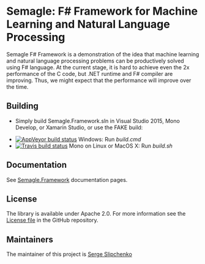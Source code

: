 # Semagle: F# Framework for Machine Learning and Natural Language Processing

Semagle F# Framework is a demonstration of the idea that machine learning and natural language processing 
problems can be productively solved using F# language. At the current stage, it is hard to achieve even the 
2x performance of the C code, but .NET runtime and F# compiler are improving. Thus, we might expect 
that the performance will improve over the time. 

## Building

- Simply build Semagle.Framework.sln in Visual Studio 2015, Mono Develop, or Xamarin Studio, or use the FAKE build:
 * [![AppVeyor build status](https://ci.appveyor.com/api/projects/status/nik2nx0m9kh3a84f?svg=true)](https://ci.appveyor.com/project/sslipchenko/semagle-framework/)
   Windows: Run *build.cmd*
 * [![Travis build status](https://travis-ci.org/semagle/semagle-framework.svg)](https://travis-ci.org/semagle/semagle-framework)
   Mono on Linux or MacOS X: Run *build.sh*

## Documentation

See [Semagle.Framework](https://semagle.github.io/semagle-framework/) documentation pages. 

## License

The library is available under Apache 2.0. For more information see the [License file][1] in the GitHub repository.

## Maintainers

The maintainer of this project is [Serge Slipchenko](http://github.com/sslipchenko)

 [1]: https://github.com/semagle/semagle-framework/blob/master/LICENSE.md
